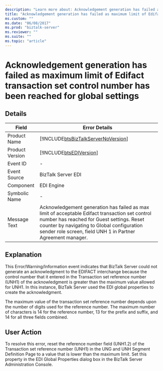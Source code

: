 ```yaml
---
description: "Learn more about: Acknowledgement generation has failed as maximum limit of Edifact transaction set control number has been reached for global settings"
title: "Acknowledgement generation has failed as maximum limit of Edifact transaction set control number has been reached for global settings"
ms.custom: ""
ms.date: "06/08/2017"
ms.prod: "biztalk-server"
ms.reviewer: ""
ms.suite: ""
ms.topic: "article"
---
```

# Acknowledgement generation has failed as maximum limit of Edifact transaction set control number has been reached for global settings
## Details  
  
|    Field             |     Error Details                                                                                                                                                                                                                                                      |
|-----------------|-----------------------------------------------------------------------------------------------------------------------------------------------------------------------------------------------------------------------------------------------------------|
|  Product Name   |                                                                                    [!INCLUDE[btsBizTalkServerNoVersion](../includes/btsbiztalkservernoversion-md.md)]                                                                                     |
| Product Version |                                                                                                [!INCLUDE[btsEDIVersion](../includes/btsediversion-md.md)]                                                                                                 |
|    Event ID     |                                                                                                                             -                                                                                                                             |
|  Event Source   |                                                                                                                    BizTalk Server EDI                                                                                                                     |
|    Component    |                                                                                                                        EDI Engine                                                                                                                         |
|  Symbolic Name  |                                                                                                                             -                                                                                                                             |
|  Message Text   | Acknowledgement generation has failed as max limit of acceptable Edifact transaction set control number has reached for Guest settings. Reset counter by navigating to Global configuration sender role screen, field UNH 1 in Partner Agreement manager. |
  
## Explanation  
 This Error/Warning/Information event indicates that BizTalk Server could not generate an acknowledgment to the EDIFACT interchange because the control number that it entered in the Transaction set reference number (UNH1) of the acknowledgment is greater than the maximum value allowed for UNH1. In this instance, BizTalk Server used the EDI global properties to create the acknowledgment.  
  
 The maximum value of the transaction set reference number depends upon the number of digits used for the reference number. The maximum number of characters is 14 for the reference number, 13 for the prefix and suffix, and 14 for all three fields combined.  
  
## User Action  
 To resolve this error, reset the reference number field (UNH1.2) of the Transaction set reference number (UNH1) in the UNG and UNH Segment Definition Page to a value that is lower than the maximum limit. Set this property in the EDI Global Properties dialog box in the BizTalk Server Administration Console.
